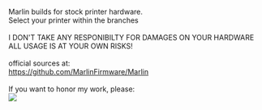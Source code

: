 Marlin builds for stock printer hardware.<br>
Select your printer within the branches<br>
<br>
I DON'T TAKE ANY RESPONIBILTY FOR DAMAGES ON YOUR HARDWARE<br>
ALL USAGE IS AT YOUR OWN RISKS!<br>
<br>
official sources at:<br>
https://github.com/MarlinFirmware/Marlin<br>
<br>
If you want to honor my work, please:<br>
<a href="https://paypal.me/MartinLoewe"><img src="https://www.golf-4-cab.de/buymeacoffee.png"></a>
<br>
